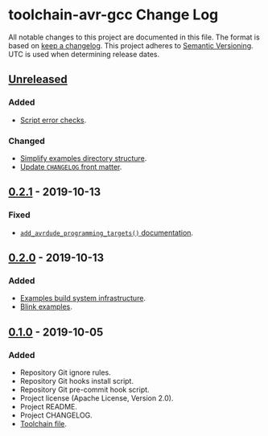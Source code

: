 # toolchain-avr-gcc Change Log
All notable changes to this project are documented in this file.
The format is based on [keep a changelog](https://keepachangelog.com/en/1.0.0/).
This project adheres to [Semantic Versioning](https://semver.org/).
UTC is used when determining release dates.

## [Unreleased](https://github.com/apcountryman/toolchain-avr-gcc/compare/master...develop)
### Added
- [Script error checks](https://github.com/apcountryman/toolchain-avr-gcc/issues/18).

### Changed
- [Simplify examples directory structure](https://github.com/apcountryman/toolchain-avr-gcc/issues/19).
- [Update `CHANGELOG` front matter](https://github.com/apcountryman/toolchain-avr-gcc/issues/20).

## [0.2.1](https://github.com/apcountryman/toolchain-avr-gcc/compare/0.2.0...0.2.1) - 2019-10-13
### Fixed
- [`add_avrdude_programming_targets()` documentation](https://github.com/apcountryman/toolchain-avr-gcc/issues/14).

## [0.2.0](https://github.com/apcountryman/toolchain-avr-gcc/compare/0.1.0...0.2.0) - 2019-10-13
### Added
- [Examples build system infrastructure](https://github.com/apcountryman/toolchain-avr-gcc/issues/5).
- [Blink examples](https://github.com/apcountryman/toolchain-avr-gcc/issues/6).

## [0.1.0](https://github.com/apcountryman/toolchain-avr-gcc/compare/7f91b3063d4e921bbb756794eebf4f422cee1cac...0.1.0) - 2019-10-05
### Added
- Repository Git ignore rules.
- Repository Git hooks install script.
- Repository Git pre-commit hook script.
- Project license (Apache License, Version 2.0).
- Project README.
- Project CHANGELOG.
- [Toolchain file](https://github.com/apcountryman/toolchain-avr-gcc/issues/1).

